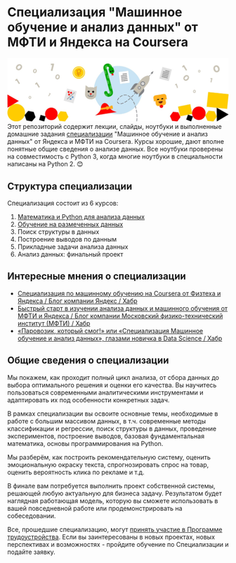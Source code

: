 # Специализация "Машинное обучение и анализ данных" от МФТИ и Яндекса на Coursera
![](machine-learning-data-analysis-logo.jpg)
Этот репозиторий содержит лекции, слайды, ноутбуки и выполненные домашние задания [специализации](https://www.coursera.org/specializations/machine-learning-data-analysis) "Машинное обучение и анализ данных" от Яндекса и МФТИ на Coursera. Курсы хорошие, дают вполне понятные общие сведения о анализе данных. Все ноутбуки проверены на совместимость с Python 3, когда многие ноутбуки в специальности написаны на Python 2. 😊

## Структура специализации
Специализация состоит из 6 курсов:
  1. [Математика и Python для анализа данных](/1%20Mathematics%20And%20Python)
  2. [Обучение на размеченных данных]('/2%20Supervised%20Learning')
  3. Поиск структуры в данных
  4. Построение выводов по данным
  5. Прикладные задачи анализа данных
  6. Анализ данных: финальный проект

## Интересные мнения о специализации
* [Специализация по машинному обучению на Coursera от Физтеха и Яндекса / Блог компании Яндекс / Хабр](https://habr.com/ru/company/yandex/blog/277427/)
* [Быстрый старт в изучении анализа данных и машинного обучения от МФТИ и Яндекса / Блог компании Московский физико-технический институт (МФТИ) / Хабр](https://habr.com/ru/company/mipt/blog/298544/)
* [«Паровозик, который смог!» или «Специализация Машинное обучение и анализ данных», глазами новичка в Data Science / Хабр](https://habr.com/ru/post/335214/)

## Общие сведения о специализации
Мы покажем, как проходит полный цикл анализа, от сбора данных до выбора оптимального решения и оценки его качества. Вы научитесь пользоваться современными аналитическими инструментами и адаптировать их под особенности конкретных задач.

В рамках специализации вы освоите основные темы, необходимые в работе с большим массивом данных, в т.ч. современные методы классификации и регрессии, поиск структуры в данных, проведение экспериментов, построение выводов, базовая фундаментальная математика, основы программирования на Python.

Мы разберём, как построить рекомендательную систему, оценить эмоциональную окраску текста, спрогнозировать спрос на товар, оценить вероятность клика по рекламе и т.д.

В финале вам потребуется выполнить проект собственной системы, решающей любую актуальную для бизнеса задачу. Результатом будет наглядная работающая модель, которую вы сможете использовать в вашей повседневной работе или продемонстрировать на собеседовании.

Все, прошедшие специализацию, могут [принять участие в Программе трудоустройства](http://www.datasciencecourse.ru/work/?utm_source=MIPT&utm_medium=institutions&utm_content=mainpagecrs). Если вы заинтересованы в новых проектах, новых перспективах и возможностях - пройдите обучение по Специализации и подайте заявку.